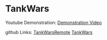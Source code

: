 # TankWars

Youtube Demonstration: 
[Demonstration Video](https://www.youtube.com/watch?v=-Mg_qvlVJJs)

github Links:
[TankWarsRemote](https://github.com/rjpj2016/TankWarsRemote)
[TankWars](https://github.com/rjpj2016/TankWars)
